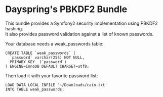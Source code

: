 Dayspring's PBKDF2 Bundle
=========================

This bundle provides a Symfony2 security implementation using PBKDF2 hashing.  
It also provides password validation against a list of known passwords.

Your database needs a weak_passwords table:

	CREATE TABLE `weak_passwords` (
	  `password` varchar(255) NOT NULL,
	  PRIMARY KEY  (`password`)
	) ENGINE=InnoDB DEFAULT CHARSET=utf8;

Then load it with your favorite password list:

	LOAD DATA LOCAL INFILE '~/Downloads/cain.txt'
	INTO TABLE weak_passwords;
